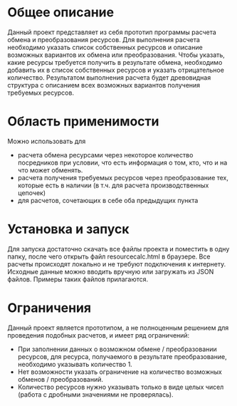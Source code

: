 # Общее описание

Данный проект представляет из себя прототип программы расчета обмена и преобразования ресурсов.
Для выполнения расчета необходимо указать список собственных ресурсов и описание возможных вариантов их обмена или преобразования.
Чтобы указать, какие ресурсы требуется получить в результате обмена, необходимо добавить их в список собственных ресурсов и указать отрицательное количество.
Результатом выполнения расчета будет древовидная структура с описанием всех возможных вариантов получения требуемых ресурсов.

# Область применимости

Можно использовать для
* расчета обмена ресурсами через некоторое количество посредников при условии, что есть информация о том, кто, что и на что может обменять.
* расчета получения требуемых ресурсов через преобразование тех, которые есть в наличии (в т.ч. для расчета производственных цепочек)
* для расчетов, сочетающих в себе оба предыдущих пункта

# Установка и запуск

Для запуска достаточно скачать все файлы проекта и поместить в одну папку, после чего открыть файл resourcecalc.html в браузере.
Все расчеты происходят локально и не требуют подключения к интернету.
Исходные данные можно вводить вручную или загружать из JSON файлов. Примеры таких файлов прилагаются.

# Ограничения

Данный проект является прототипом, а не полноценным решением для проведения подобных расчетов, и имеет ряд ограничений:
* При заполнении данных о возможном обмене / преобразовании ресурсов, для ресурса, получаемого в результате преобразование, необходимо указывать количество 1.
* Нет возможности указать ограничение на количество возможных обменов / преобразований.
* Количество ресурсов нужно указывать только в виде целых чисел (работа с дробными значениями не проверялась).